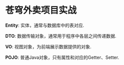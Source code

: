 # 苍穹外卖项目实战

**Entity**: 实体，通常与数据库中的表对应.

**DTO**: 数据传输对象，通常用于程序中各层之间传递数据.

**VO**: 视图对象，为前端展示数据提供的对象.

**POJO**: 普通Java对象，只有属性和对应的Getter、Setter.